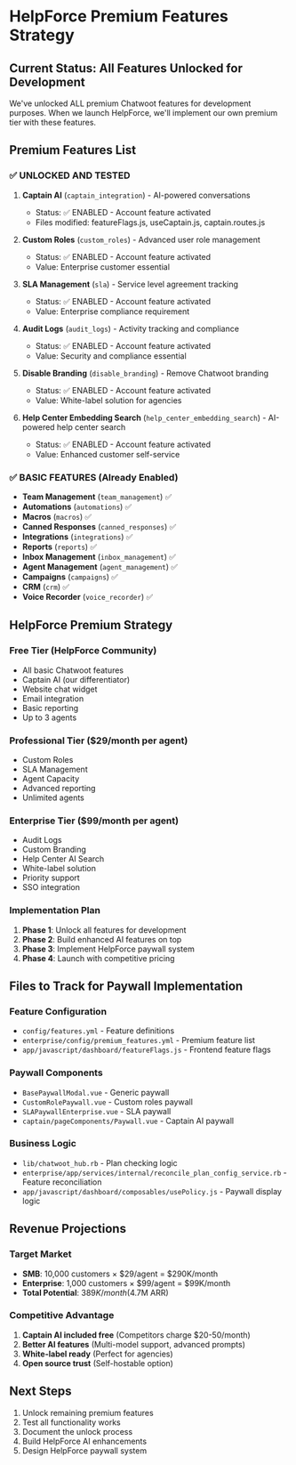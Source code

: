 # HelpForce Premium Features Strategy

## Current Status: All Features Unlocked for Development

We've unlocked ALL premium Chatwoot features for development purposes. When we launch HelpForce, we'll implement our own premium tier with these features.

## Premium Features List

### ✅ UNLOCKED AND TESTED
1. **Captain AI** (`captain_integration`) - AI-powered conversations
   - Status: ✅ ENABLED - Account feature activated
   - Files modified: featureFlags.js, useCaptain.js, captain.routes.js

2. **Custom Roles** (`custom_roles`) - Advanced user role management
   - Status: ✅ ENABLED - Account feature activated
   - Value: Enterprise customer essential

3. **SLA Management** (`sla`) - Service level agreement tracking
   - Status: ✅ ENABLED - Account feature activated
   - Value: Enterprise compliance requirement

4. **Audit Logs** (`audit_logs`) - Activity tracking and compliance
   - Status: ✅ ENABLED - Account feature activated
   - Value: Security and compliance essential

5. **Disable Branding** (`disable_branding`) - Remove Chatwoot branding
   - Status: ✅ ENABLED - Account feature activated
   - Value: White-label solution for agencies

6. **Help Center Embedding Search** (`help_center_embedding_search`) - AI-powered help center search
   - Status: ✅ ENABLED - Account feature activated
   - Value: Enhanced customer self-service

### ✅ BASIC FEATURES (Already Enabled)
- **Team Management** (`team_management`) ✅
- **Automations** (`automations`) ✅  
- **Macros** (`macros`) ✅
- **Canned Responses** (`canned_responses`) ✅
- **Integrations** (`integrations`) ✅
- **Reports** (`reports`) ✅
- **Inbox Management** (`inbox_management`) ✅
- **Agent Management** (`agent_management`) ✅
- **Campaigns** (`campaigns`) ✅
- **CRM** (`crm`) ✅
- **Voice Recorder** (`voice_recorder`) ✅

## HelpForce Premium Strategy

### Free Tier (HelpForce Community)
- All basic Chatwoot features
- Captain AI (our differentiator)
- Website chat widget
- Email integration
- Basic reporting
- Up to 3 agents

### Professional Tier ($29/month per agent)
- Custom Roles
- SLA Management  
- Agent Capacity
- Advanced reporting
- Unlimited agents

### Enterprise Tier ($99/month per agent)
- Audit Logs
- Custom Branding
- Help Center AI Search
- White-label solution
- Priority support
- SSO integration

### Implementation Plan
1. **Phase 1**: Unlock all features for development
2. **Phase 2**: Build enhanced AI features on top
3. **Phase 3**: Implement HelpForce paywall system
4. **Phase 4**: Launch with competitive pricing

## Files to Track for Paywall Implementation

### Feature Configuration
- `config/features.yml` - Feature definitions
- `enterprise/config/premium_features.yml` - Premium feature list
- `app/javascript/dashboard/featureFlags.js` - Frontend feature flags

### Paywall Components  
- `BasePaywallModal.vue` - Generic paywall
- `CustomRolePaywall.vue` - Custom roles paywall
- `SLAPaywallEnterprise.vue` - SLA paywall
- `captain/pageComponents/Paywall.vue` - Captain AI paywall

### Business Logic
- `lib/chatwoot_hub.rb` - Plan checking logic
- `enterprise/app/services/internal/reconcile_plan_config_service.rb` - Feature reconciliation
- `app/javascript/dashboard/composables/usePolicy.js` - Paywall display logic

## Revenue Projections

### Target Market
- **SMB**: 10,000 customers × $29/agent = $290K/month
- **Enterprise**: 1,000 customers × $99/agent = $99K/month  
- **Total Potential**: $389K/month ($4.7M ARR)

### Competitive Advantage
1. **Captain AI included free** (Competitors charge $20-50/month)
2. **Better AI features** (Multi-model support, advanced prompts)
3. **White-label ready** (Perfect for agencies)
4. **Open source trust** (Self-hostable option)

## Next Steps
1. Unlock remaining premium features
2. Test all functionality works
3. Document the unlock process
4. Build HelpForce AI enhancements
5. Design HelpForce paywall system